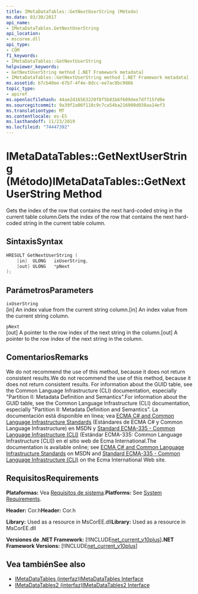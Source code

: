 ```yaml
---
title: IMetaDataTables::GetNextUserString (Método)
ms.date: 03/30/2017
api_name:
- IMetaDataTables.GetNextUserString
api_location:
- mscoree.dll
api_type:
- COM
f1_keywords:
- IMetaDataTables::GetNextUserString
helpviewer_keywords:
- GetNextUserString method [.NET Framework metadata]
- IMetaDataTables::GetNextUserString method [.NET Framework metadata]
ms.assetid: b7cb40ee-67b7-4f4e-8dcc-ee7ac8bc986b
topic_type:
- apiref
ms.openlocfilehash: 44ae2d16563220f8f5b81b6f609dee7df715fd0e
ms.sourcegitcommit: 9a39f2a06f110c9c7ca54ba216900d038aa14ef3
ms.translationtype: MT
ms.contentlocale: es-ES
ms.lasthandoff: 11/23/2019
ms.locfileid: "74447392"
---
```

# <a name="imetadatatablesgetnextuserstring-method"></a><span data-ttu-id="1437d-102">IMetaDataTables::GetNextUserString (Método)</span><span class="sxs-lookup"><span data-stu-id="1437d-102">IMetaDataTables::GetNextUserString Method</span></span>
<span data-ttu-id="1437d-103">Gets the index of the row that contains the next hard-coded string in the current table column.</span><span class="sxs-lookup"><span data-stu-id="1437d-103">Gets the index of the row that contains the next hard-coded string in the current table column.</span></span>  
  
## <a name="syntax"></a><span data-ttu-id="1437d-104">Sintaxis</span><span class="sxs-lookup"><span data-stu-id="1437d-104">Syntax</span></span>  
  
```cpp  
HRESULT GetNextUserString (  
    [in]  ULONG   ixUserString,  
    [out] ULONG   *pNext  
);  
```  
  
## <a name="parameters"></a><span data-ttu-id="1437d-105">Parámetros</span><span class="sxs-lookup"><span data-stu-id="1437d-105">Parameters</span></span>  
 `ixUserString`  
 <span data-ttu-id="1437d-106">[in] An index value from the current string column.</span><span class="sxs-lookup"><span data-stu-id="1437d-106">[in] An index value from the current string column.</span></span>  
  
 `pNext`  
 <span data-ttu-id="1437d-107">[out] A pointer to the row index of the next string in the column.</span><span class="sxs-lookup"><span data-stu-id="1437d-107">[out] A pointer to the row index of the next string in the column.</span></span>  
  
## <a name="remarks"></a><span data-ttu-id="1437d-108">Comentarios</span><span class="sxs-lookup"><span data-stu-id="1437d-108">Remarks</span></span>  
 <span data-ttu-id="1437d-109">We do not recommend the use of this method, because it does not return consistent results.</span><span class="sxs-lookup"><span data-stu-id="1437d-109">We do not recommend the use of this method, because it does not return consistent results.</span></span> <span data-ttu-id="1437d-110">For information about the GUID table, see the Common Language Infrastructure (CLI) documentation, especially "Partition II: Metadata Definition and Semantics".</span><span class="sxs-lookup"><span data-stu-id="1437d-110">For information about the GUID table, see the Common Language Infrastructure (CLI) documentation, especially "Partition II: Metadata Definition and Semantics".</span></span> <span data-ttu-id="1437d-111">La documentación está disponible en línea; vea [ECMA C# and Common Language Infrastructure Standards](https://go.microsoft.com/fwlink/?LinkID=99212) (Estándares de ECMA C# y Common Language Infrastructure) en MSDN y [Standard ECMA-335 - Common Language Infrastructure (CLI)](https://go.microsoft.com/fwlink/?LinkID=65552) (Estándar ECMA-335: Common Language Infrastructure [CLI]) en el sitio web de Ecma International.</span><span class="sxs-lookup"><span data-stu-id="1437d-111">The documentation is available online; see [ECMA C# and Common Language Infrastructure Standards](https://go.microsoft.com/fwlink/?LinkID=99212) on MSDN and [Standard ECMA-335 - Common Language Infrastructure (CLI)](https://go.microsoft.com/fwlink/?LinkID=65552) on the Ecma International Web site.</span></span>  
  
## <a name="requirements"></a><span data-ttu-id="1437d-112">Requisitos</span><span class="sxs-lookup"><span data-stu-id="1437d-112">Requirements</span></span>  
 <span data-ttu-id="1437d-113">**Plataformas:** Vea [Requisitos de sistema](../../../../docs/framework/get-started/system-requirements.md).</span><span class="sxs-lookup"><span data-stu-id="1437d-113">**Platforms:** See [System Requirements](../../../../docs/framework/get-started/system-requirements.md).</span></span>  
  
 <span data-ttu-id="1437d-114">**Header:** Cor.h</span><span class="sxs-lookup"><span data-stu-id="1437d-114">**Header:** Cor.h</span></span>  
  
 <span data-ttu-id="1437d-115">**Library:** Used as a resource in MsCorEE.dll</span><span class="sxs-lookup"><span data-stu-id="1437d-115">**Library:** Used as a resource in MsCorEE.dll</span></span>  
  
 <span data-ttu-id="1437d-116">**Versiones de .NET Framework:** [!INCLUDE[net_current_v10plus](../../../../includes/net-current-v10plus-md.md)]</span><span class="sxs-lookup"><span data-stu-id="1437d-116">**.NET Framework Versions:** [!INCLUDE[net_current_v10plus](../../../../includes/net-current-v10plus-md.md)]</span></span>  
  
## <a name="see-also"></a><span data-ttu-id="1437d-117">Vea también</span><span class="sxs-lookup"><span data-stu-id="1437d-117">See also</span></span>

- [<span data-ttu-id="1437d-118">IMetaDataTables (interfaz)</span><span class="sxs-lookup"><span data-stu-id="1437d-118">IMetaDataTables Interface</span></span>](../../../../docs/framework/unmanaged-api/metadata/imetadatatables-interface.md)
- [<span data-ttu-id="1437d-119">IMetaDataTables2 (interfaz)</span><span class="sxs-lookup"><span data-stu-id="1437d-119">IMetaDataTables2 Interface</span></span>](../../../../docs/framework/unmanaged-api/metadata/imetadatatables2-interface.md)
